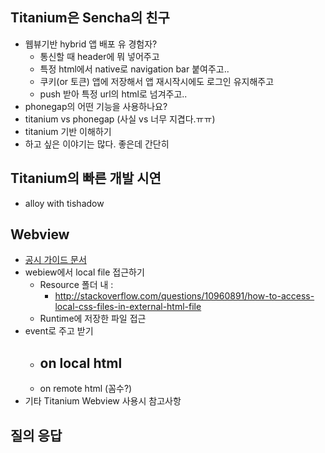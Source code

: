 
## Titanium은 Sencha의 친구
- 웹뷰기반 hybrid 앱 배포 유 경험자?
  - 통신할 때 header에 뭐 넣어주고
  - 특정 html에서 native로 navigation bar 붙여주고..
  - 쿠키(or 토큰) 앱에 저장해서 앱 재시작시에도 로그인 유지해주고
  - push 받아 특정 url의 html로 넘겨주고..
- phonegap의 어떤 기능을 사용하나요?
- titanium vs phonegap (사실 vs 너무 지겹다.ㅠㅠ)
- titanium 기반 이해하기
- 하고 싶은 이야기는 많다. 좋은데 간단히

## Titanium의 빠른 개발 시연
- alloy with tishadow

## Webview
- [공시 가이드 문서](http://docs.appcelerator.com/titanium/3.0/#!/guide/Integrating_Web_Content)
- webiew에서 local file 접근하기
  - Resource 폴더 내 :
    - http://stackoverflow.com/questions/10960891/how-to-access-local-css-files-in-external-html-file
  - Runtime에 저장한 파일 접근
- event로 주고 받기
  - on local html
    -
  - on remote html (꼼수?)
- 기타 Titanium Webview 사용시 참고사항

## 질의 응답

